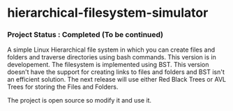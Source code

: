 # hierarchical-filesystem-simulator

### Project Status : Completed (To be continued) <br />

A simple Linux Hierarchical file system in which you can create files and folders and traverse directories using bash commands. This version is in developement. The filesystem is implemented using BST. This version doesn't have the support for creating links to files and folders and BST isn't an efficient solution. The next release will use either Red Black Trees or AVL Trees for storing the Files and Folders.  

The project is open source so modify it and use it. 
